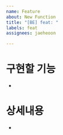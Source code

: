 ```yaml
---
name: Feature
about: New Function
title: "[BE] feat: "
labels: feat
assignees: jaeheoon

---
```


# 구현할 기능
- 

# 상세내용 
-
